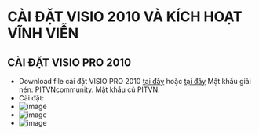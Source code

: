 # CÀI ĐẶT VISIO 2010 VÀ KÍCH HOẠT VĨNH VIỄN #
## CÀI ĐẶT VISIO PRO 2010 ##
  - Download file cài đặt VISIO PRO 2010 [tại đây](https://bsthanh-my.sharepoint.com/:u:/g/personal/0914678254_bsthanh_onmicrosoft_com/EaJlTXbzK7dHuBQPk9g4hQABmj0z79s5Ye0HcxW4BuhNag?e=soqUFT) hoặc [tại đây](https://drive.google.com/file/d/1W6DFdrTxbBhGJKAQaHVaVBnJlNW9nruy/view) Mật khẩu giải nén: PITVNcommunity. Mật khẩu cũ PITVN.
  - Cài đặt:
  - ![image](https://github.com/BsNgChiThanh/Cai-Visio2010-va-kich-hoat/assets/82578024/3d2901b8-ad8d-484b-88cf-18cbd17c9d00)
  - ![image](https://github.com/BsNgChiThanh/Cai-Visio2010-va-kich-hoat/assets/82578024/55264c05-a377-4d09-88f1-1cb0ea2f3fbb)
  - ![image](https://github.com/BsNgChiThanh/Cai-Visio2010-va-kich-hoat/assets/82578024/08aef19f-971e-4928-9db1-f30090e2f5c4)


